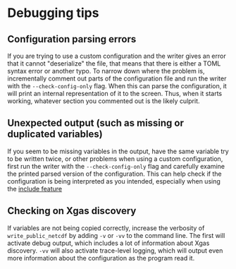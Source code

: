 # Debugging tips

## Configuration parsing errors

If you are trying to use a custom configuration and the writer gives an error that it cannot "deserialize" the file,
that means that there is either a TOML syntax error or another typo.
To narrow down where the problem is, incrementally comment out parts of the configuration file and run the writer
with the `--check-config-only` flag.
When this can parse the configuration, it will print an internal representation of it to the screen.
Thus, when it starts working, whatever section you commented out is the likely culprit.

## Unexpected output (such as missing or duplicated variables)

If you seem to be missing variables in the output, have the same variable try to be written twice,
or other problems when using a custom configuration, first run the writer with the `--check-config-only`
flag and carefully examine the printed parsed version of the configuration.
This can help check if the configuration is being interpreted as you intended,
especially when using the [include feature](/postproc/write_public_netcdf/includes.html)

## Checking on Xgas discovery

If variables are not being copied correctly, increase the verbosity of `write_public_netcdf` by adding `-v`
or `-vv` to the command line. The first will activate debug output, which includes a lot of information about
Xgas discovery. `-vv` will also activate trace-level logging, which will output even more information about the
configuration as the program read it.